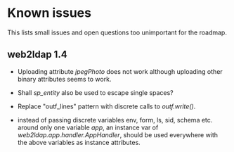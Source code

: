 Known issues
============

This lists small issues and open questions too unimportant for the roadmap.

web2ldap 1.4
------------

  - Uploading attribute *jpegPhoto* does not work although uploading other
    binary attributes seems to work.

  - Shall *sp_entity* also be used to escape single spaces?

  - Replace "outf_lines" pattern with discrete calls to *outf.write()*.

  - instead of passing discrete variables env, form, ls, sid, schema etc.
    around only one variable *app*, an instance var of
    *web2ldap.app.handler.AppHandler*, should be used everywhere with the
    above variables as instance attributes.
